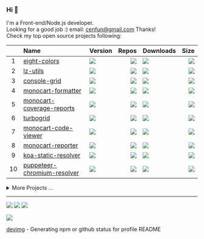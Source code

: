 ### Hi 👋

I'm a Front-end/Node.js developer.  
Looking for a good job :) email: [cenfun@gmail.com](mailto:cenfun@gmail.com) Thanks!  
Check my top open source projects following:

|   |Name|Version|Repos|Downloads|Size|
|:-:|:---|:------|----:|:--------|---:|
| 1 |[eight-colors](https://github.com/cenfun/eight-colors)|[![](https://img.shields.io/npm/v/eight-colors?label=)](https://www.npmjs.com/package/eight-colors)|[![](https://badgen.net/github/dependents-repo/cenfun/eight-colors?label=)](https://github.com/cenfun/eight-colors/network/dependents)|[![](https://devimg.vercel.app/npm/downloads/eight-colors)](https://www.npmjs.com/package/eight-colors)|[![](https://img.shields.io/bundlephobia/min/eight-colors?label=)](https://www.npmjs.com/package/eight-colors)|
| 2 |[lz-utils](https://github.com/cenfun/lz-utils)|[![](https://img.shields.io/npm/v/lz-utils?label=)](https://www.npmjs.com/package/lz-utils)|[![](https://badgen.net/github/dependents-repo/cenfun/lz-utils?label=)](https://github.com/cenfun/lz-utils/network/dependents)|[![](https://devimg.vercel.app/npm/downloads/lz-utils)](https://www.npmjs.com/package/lz-utils)|[![](https://img.shields.io/bundlephobia/min/lz-utils?label=)](https://www.npmjs.com/package/lz-utils)|
| 3 |[console-grid](https://github.com/cenfun/console-grid)|[![](https://img.shields.io/npm/v/console-grid?label=)](https://www.npmjs.com/package/console-grid)|[![](https://badgen.net/github/dependents-repo/cenfun/console-grid?label=)](https://github.com/cenfun/console-grid/network/dependents)|[![](https://devimg.vercel.app/npm/downloads/console-grid)](https://www.npmjs.com/package/console-grid)|[![](https://img.shields.io/bundlephobia/min/console-grid?label=)](https://www.npmjs.com/package/console-grid)|
| 4 |[monocart-formatter](https://github.com/cenfun/monocart-formatter)|[![](https://img.shields.io/npm/v/monocart-formatter?label=)](https://www.npmjs.com/package/monocart-formatter)|[![](https://badgen.net/github/dependents-repo/cenfun/monocart-formatter?label=)](https://github.com/cenfun/monocart-formatter/network/dependents)|[![](https://devimg.vercel.app/npm/downloads/monocart-formatter)](https://www.npmjs.com/package/monocart-formatter)|[![](https://img.shields.io/bundlephobia/min/monocart-formatter?label=)](https://www.npmjs.com/package/monocart-formatter)|
| 5 |[monocart-coverage-reports](https://github.com/cenfun/monocart-coverage-reports)|[![](https://img.shields.io/npm/v/monocart-coverage-reports?label=)](https://www.npmjs.com/package/monocart-coverage-reports)|[![](https://badgen.net/github/dependents-repo/cenfun/monocart-coverage-reports?label=)](https://github.com/cenfun/monocart-coverage-reports/network/dependents)|[![](https://devimg.vercel.app/npm/downloads/monocart-coverage-reports)](https://www.npmjs.com/package/monocart-coverage-reports)|[![](https://img.shields.io/bundlephobia/min/monocart-coverage-reports?label=)](https://www.npmjs.com/package/monocart-coverage-reports)|
| 6 |[turbogrid](https://github.com/cenfun/turbogrid)|[![](https://img.shields.io/npm/v/turbogrid?label=)](https://www.npmjs.com/package/turbogrid)|[![](https://badgen.net/github/dependents-repo/cenfun/turbogrid?label=)](https://github.com/cenfun/turbogrid/network/dependents)|[![](https://devimg.vercel.app/npm/downloads/turbogrid)](https://www.npmjs.com/package/turbogrid)|[![](https://img.shields.io/bundlephobia/min/turbogrid?label=)](https://www.npmjs.com/package/turbogrid)|
| 7 |[monocart-code-viewer](https://github.com/cenfun/monocart-code-viewer)|[![](https://img.shields.io/npm/v/monocart-code-viewer?label=)](https://www.npmjs.com/package/monocart-code-viewer)|[![](https://badgen.net/github/dependents-repo/cenfun/monocart-code-viewer?label=)](https://github.com/cenfun/monocart-code-viewer/network/dependents)|[![](https://devimg.vercel.app/npm/downloads/monocart-code-viewer)](https://www.npmjs.com/package/monocart-code-viewer)|[![](https://img.shields.io/bundlephobia/min/monocart-code-viewer?label=)](https://www.npmjs.com/package/monocart-code-viewer)|
| 8 |[monocart-reporter](https://github.com/cenfun/monocart-reporter)|[![](https://img.shields.io/npm/v/monocart-reporter?label=)](https://www.npmjs.com/package/monocart-reporter)|[![](https://badgen.net/github/dependents-repo/cenfun/monocart-reporter?label=)](https://github.com/cenfun/monocart-reporter/network/dependents)|[![](https://devimg.vercel.app/npm/downloads/monocart-reporter)](https://www.npmjs.com/package/monocart-reporter)|[![](https://img.shields.io/bundlephobia/min/monocart-reporter?label=)](https://www.npmjs.com/package/monocart-reporter)|
| 9 |[koa-static-resolver](https://github.com/cenfun/koa-static-resolver)|[![](https://img.shields.io/npm/v/koa-static-resolver?label=)](https://www.npmjs.com/package/koa-static-resolver)|[![](https://badgen.net/github/dependents-repo/cenfun/koa-static-resolver?label=)](https://github.com/cenfun/koa-static-resolver/network/dependents)|[![](https://devimg.vercel.app/npm/downloads/koa-static-resolver)](https://www.npmjs.com/package/koa-static-resolver)|[![](https://img.shields.io/bundlephobia/min/koa-static-resolver?label=)](https://www.npmjs.com/package/koa-static-resolver)|
| 10|[puppeteer-chromium-resolver](https://github.com/cenfun/puppeteer-chromium-resolver)|[![](https://img.shields.io/npm/v/puppeteer-chromium-resolver?label=)](https://www.npmjs.com/package/puppeteer-chromium-resolver)|[![](https://badgen.net/github/dependents-repo/cenfun/puppeteer-chromium-resolver?label=)](https://github.com/cenfun/puppeteer-chromium-resolver/network/dependents)|[![](https://devimg.vercel.app/npm/downloads/puppeteer-chromium-resolver)](https://www.npmjs.com/package/puppeteer-chromium-resolver)|[![](https://img.shields.io/bundlephobia/min/puppeteer-chromium-resolver?label=)](https://www.npmjs.com/package/puppeteer-chromium-resolver)|
<details>
<summary>More Projects ...</summary>

|   |Name|Version|Repos|Downloads|Size|
|:-:|:---|:------|----:|:--------|---:|
| 11|[monocart-locator](https://github.com/cenfun/monocart-locator)|[![](https://img.shields.io/npm/v/monocart-locator?label=)](https://www.npmjs.com/package/monocart-locator)|[![](https://badgen.net/github/dependents-repo/cenfun/monocart-locator?label=)](https://github.com/cenfun/monocart-locator/network/dependents)|[![](https://devimg.vercel.app/npm/downloads/monocart-locator)](https://www.npmjs.com/package/monocart-locator)|[![](https://img.shields.io/bundlephobia/min/monocart-locator?label=)](https://www.npmjs.com/package/monocart-locator)|
| 12|[webpack-stats-report](https://github.com/cenfun/webpack-stats-report)|[![](https://img.shields.io/npm/v/webpack-stats-report?label=)](https://www.npmjs.com/package/webpack-stats-report)|[![](https://badgen.net/github/dependents-repo/cenfun/webpack-stats-report?label=)](https://github.com/cenfun/webpack-stats-report/network/dependents)|[![](https://devimg.vercel.app/npm/downloads/webpack-stats-report)](https://www.npmjs.com/package/webpack-stats-report)|[![](https://img.shields.io/bundlephobia/min/webpack-stats-report?label=)](https://www.npmjs.com/package/webpack-stats-report)|
| 13|[monocart](https://github.com/cenfun/monocart)|[![](https://img.shields.io/npm/v/monocart?label=)](https://www.npmjs.com/package/monocart)|[![](https://badgen.net/github/dependents-repo/cenfun/monocart?label=)](https://github.com/cenfun/monocart/network/dependents)|[![](https://devimg.vercel.app/npm/downloads/monocart)](https://www.npmjs.com/package/monocart)|[![](https://img.shields.io/bundlephobia/min/monocart?label=)](https://www.npmjs.com/package/monocart)|
| 14|[screencast-gif](https://github.com/cenfun/screencast-gif)|[![](https://img.shields.io/npm/v/screencast-gif?label=)](https://www.npmjs.com/package/screencast-gif)|[![](https://badgen.net/github/dependents-repo/cenfun/screencast-gif?label=)](https://github.com/cenfun/screencast-gif/network/dependents)|[![](https://devimg.vercel.app/npm/downloads/screencast-gif)](https://www.npmjs.com/package/screencast-gif)|[![](https://img.shields.io/bundlephobia/min/screencast-gif?label=)](https://www.npmjs.com/package/screencast-gif)|
| 15|[jest-monocart-coverage](https://github.com/cenfun/jest-monocart-coverage)|[![](https://img.shields.io/npm/v/jest-monocart-coverage?label=)](https://www.npmjs.com/package/jest-monocart-coverage)|[![](https://badgen.net/github/dependents-repo/cenfun/jest-monocart-coverage?label=)](https://github.com/cenfun/jest-monocart-coverage/network/dependents)|[![](https://devimg.vercel.app/npm/downloads/jest-monocart-coverage)](https://www.npmjs.com/package/jest-monocart-coverage)|[![](https://img.shields.io/bundlephobia/min/jest-monocart-coverage?label=)](https://www.npmjs.com/package/jest-monocart-coverage)|
| 16|[starfall-cli](https://github.com/cenfun/starfall-cli)|[![](https://img.shields.io/npm/v/starfall-cli?label=)](https://www.npmjs.com/package/starfall-cli)|[![](https://badgen.net/github/dependents-repo/cenfun/starfall-cli?label=)](https://github.com/cenfun/starfall-cli/network/dependents)|[![](https://devimg.vercel.app/npm/downloads/starfall-cli)](https://www.npmjs.com/package/starfall-cli)|[![](https://img.shields.io/bundlephobia/min/starfall-cli?label=)](https://www.npmjs.com/package/starfall-cli)|
| 17|[nice-ticks](https://github.com/cenfun/nice-ticks)|[![](https://img.shields.io/npm/v/nice-ticks?label=)](https://www.npmjs.com/package/nice-ticks)|[![](https://badgen.net/github/dependents-repo/cenfun/nice-ticks?label=)](https://github.com/cenfun/nice-ticks/network/dependents)|[![](https://devimg.vercel.app/npm/downloads/nice-ticks)](https://www.npmjs.com/package/nice-ticks)|[![](https://img.shields.io/bundlephobia/min/nice-ticks?label=)](https://www.npmjs.com/package/nice-ticks)|
| 18|[mouse-helper](https://github.com/cenfun/mouse-helper)|[![](https://img.shields.io/npm/v/mouse-helper?label=)](https://www.npmjs.com/package/mouse-helper)|[![](https://badgen.net/github/dependents-repo/cenfun/mouse-helper?label=)](https://github.com/cenfun/mouse-helper/network/dependents)|[![](https://devimg.vercel.app/npm/downloads/mouse-helper)](https://www.npmjs.com/package/mouse-helper)|[![](https://img.shields.io/bundlephobia/min/mouse-helper?label=)](https://www.npmjs.com/package/mouse-helper)|
| 19|[eslint-config-plus](https://github.com/cenfun/eslint-config-plus)|[![](https://img.shields.io/npm/v/eslint-config-plus?label=)](https://www.npmjs.com/package/eslint-config-plus)|[![](https://badgen.net/github/dependents-repo/cenfun/eslint-config-plus?label=)](https://github.com/cenfun/eslint-config-plus/network/dependents)|[![](https://devimg.vercel.app/npm/downloads/eslint-config-plus)](https://www.npmjs.com/package/eslint-config-plus)|[![](https://img.shields.io/bundlephobia/min/eslint-config-plus?label=)](https://www.npmjs.com/package/eslint-config-plus)|
| 20|[codeceptjs-monocart-coverage](https://github.com/cenfun/codeceptjs-monocart-coverage)|[![](https://img.shields.io/npm/v/codeceptjs-monocart-coverage?label=)](https://www.npmjs.com/package/codeceptjs-monocart-coverage)|[![](https://badgen.net/github/dependents-repo/cenfun/codeceptjs-monocart-coverage?label=)](https://github.com/cenfun/codeceptjs-monocart-coverage/network/dependents)|[![](https://devimg.vercel.app/npm/downloads/codeceptjs-monocart-coverage)](https://www.npmjs.com/package/codeceptjs-monocart-coverage)|[![](https://img.shields.io/bundlephobia/min/codeceptjs-monocart-coverage?label=)](https://www.npmjs.com/package/codeceptjs-monocart-coverage)|

</details>

---


![](https://devimg.vercel.app/github/languages/cenfun)
![](https://devimg.vercel.app/github/contributions/cenfun)
![](https://devimg.vercel.app/github/profile/cenfun)

[![](https://komarev.com/ghpvc/?username=cenfun)](https://github.com/cenfun) 

[devimg](https://github.com/cenfun/devimg) - Generating npm or github status for profile README